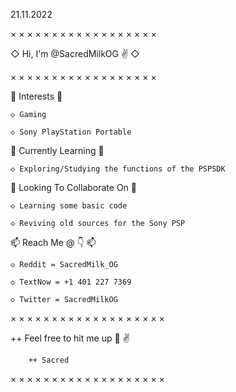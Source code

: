 21.11.2022 

× × × × × × × × × × × × × × × × × × 

 ◇ Hi, I'm @SacredMilkOG ✌ ◇ 

× × × × × × × × × × × × × × × × × × 



  👀 Interests 👀 

    ◇ Gaming 

    ◇ Sony PlayStation Portable 



  🌱 Currently Learning 🌱 

    ◇ Exploring/Studying the functions of the PSPSDK



  💞️ Looking To Collaborate On 💞️ 

    ◇ Learning some basic code 

    ◇ Reviving old sources for the Sony PSP 
  


  📫  Reach Me @ 👇  📫 

    ◇ Reddit = SacredMilk_OG 

    ◇ TextNow = +1 401 227 7369 

    ◇ Twitter = SacredMilkOG 



× × × × × × × × × × × × × × × × × × × 


   ++ Feel free to hit me up 🌌 ✌ 

        ++ Sacred 

× × × × × × × × × × × × × × × × × × × 

<!---
SacredMilkOG/SacredMilkOG is a ✨ special ✨ repository because its `README.md` (this file) appears on your GitHub profile.
You can click the Preview link to take a look at your changes.
--->
